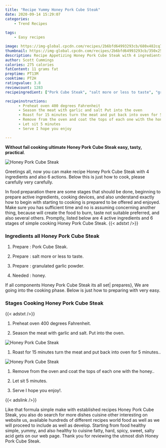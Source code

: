 ```yaml
---
title: "Recipe Yummy Honey Pork Cube Steak"
date: 2020-09-14 15:29:07
categories:
    - Trend Recipes
    
tags:
    - Easy recipes

image: https://img-global.cpcdn.com/recipes/2b6bfd64993293cb/680x482cq70/honey-pork-cube-steak-recipe-main-photo.jpg
thumbnail: https://img-global.cpcdn.com/recipes/2b6bfd64993293cb/350x250cq70/honey-pork-cube-steak-recipe-main-photo.jpg
description: Recipe Appetizing Honey Pork Cube Steak with 4 ingredients and 6 stages of easy cooking.
author: Scott Cummings
calories: 275 calories
fatContent: 11 grams fat
preptime: PT13M
cooktime: PT2H
ratingvalue: 3.8
reviewcount: 1283
recipeingredient: ["Pork Cube Steak", "salt more or less to taste", "granulated garlic powder", "honey"]

recipeinstructions: 
      - Preheat oven 400 degrees Fahrenheit 
      - Season the meat with garlic and salt Put into the oven 
      - Roast for 15 minutes turn the meat and put back into oven for 5 minutes 
      - Remove from the oven and coat the tops of each one with the honey 
      - Let sit 5 minutes 
      - Serve I hope you enjoy

---
```




**Without fail cooking ultimate Honey Pork Cube Steak easy, tasty, practical**. 


![Honey Pork Cube Steak](https://img-global.cpcdn.com/recipes/2b6bfd64993293cb/680x482cq70/honey-pork-cube-steak-recipe-main-photo.jpg "Honey Pork Cube Steak")




Greetings all, now you can make recipe Honey Pork Cube Steak with 4 ingredients and also 6 actions. Below this is just how to cook, please carefully very carefully.

In food preparation there are some stages that should be done, beginning to prepare active ingredients, cooking devices, and also understand exactly how to begin with starting to cooking is prepared to be offered and enjoyed. Make sure you has sufficient time and no is assuming concerning another thing, because will create the food to burn, taste not suitable preferred, and also several others. Promptly, listed below are 4 active ingredients and 6 stages of simple cooking Honey Pork Cube Steak.
{{< adstxt />}}

### Ingredients all Honey Pork Cube Steak


1. Prepare  : Pork Cube Steak.

1. Prepare  : salt more or less to taste.

1. Prepare  : granulated garlic powder.

1. Needed  : honey.



If all components Honey Pork Cube Steak its all set| prepares}, We are going into the cooking phase. Below is just how to preparing with very easy.

### Stages Cooking Honey Pork Cube Steak

{{< adstxt />}}


1. Preheat oven 400 degrees Fahrenheit.



1. Season the meat with garlic and salt. Put into the oven.



![Honey Pork Cube Steak](https://img-global.cpcdn.com/steps/413bd86f6300e79e/160x128cq70/honey-pork-cube-steak-recipe-step-2-photo.jpg" "Honey Pork Cube Steak")



1. Roast for 15 minutes turn the meat and put back into oven for 5 minutes..



![Honey Pork Cube Steak](https://img-global.cpcdn.com/steps/c542de65bb0fc6e1/160x128cq70/honey-pork-cube-steak-recipe-step-3-photo.jpg" "Honey Pork Cube Steak")



1. Remove from the oven and coat the tops of each one with the honey..



1. Let sit 5 minutes.



1. Serve I hope you enjoy!.





{{< adslink />}}

Like that formula simple make with established recipes Honey Pork Cube Steak, you also do search for more dishes cuisine other interesting on website us, available hundreds of different recipes world food as well as we will proceed to include as well as develop. Starting from food healthy simple, yummy, and also healthy to cuisine fatty, hard, spicy, sweet, salty acid gets on our web page. Thank you for reviewing the utmost dish Honey Pork Cube Steak.
